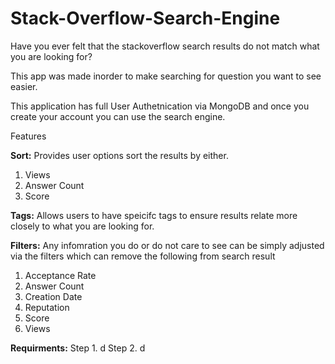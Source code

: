 # Stack-Overflow-Search-Engine
Have you ever felt that the stackoverflow search results do not match what you are looking for? 

This app was made inorder to make searching for question you want to see easier. 

This application has full User Authetnication via MongoDB and once you create your account you can use the search engine. 

Features

**Sort:** Provides user options sort the results by either. 

  1. Views
  2. Answer Count
  3. Score

**Tags:** Allows users to have speicifc tags to ensure results relate more closely to what you are looking for. 

**Filters:** Any infomration you do or do not care to see can be simply adjusted via the filters which can remove the following from search result 
  1. Acceptance Rate
  2. Answer Count
  3. Creation Date
  4. Reputation
  5. Score
  6. Views

**Requirments:**
  Step 1. d
  Step 2. d
  





